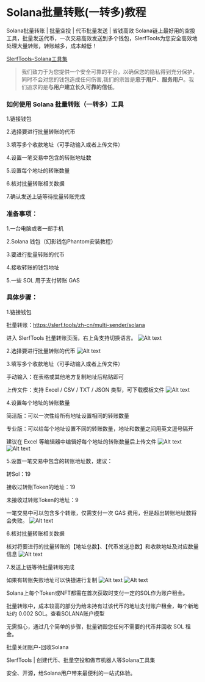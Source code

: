 # Solana批量转账(一转多)教程
Solana批量转账 | 批量空投 | 代币批量发送 | 省钱高效
Solana链上最好用的空投工具，批量发送代币，一次交易高效发送到多个钱包，SlerfTools为您安全高效地处理大量转账，转账越多，成本越低！

[SlerfTools-Solana工具集](https://slerf.tools)

>我们致力于为您提供一个安全可靠的平台，以确保您的隐私得到充分保护，同时不会对您的钱包造成任何伤害,我们的宗旨是**忠于用户**、**服务用户**。我们追求的是**与用户建立长久可靠的信任**。


### 如何使用 Solana 批量转账（一转多）工具
1.链接钱包

2.选择要进行批量转账的代币

3.填写多个收款地址（可手动输入或者上传文件）

4.设置一笔交易中包含的转账地址数

5.设置每个地址的转账数量

6.核对批量转账相关数据

7.确认发送上链等待批量转账完成

### 准备事项：
1.一台电脑或者一部手机

2.Solana 钱包（幻影钱包Phantom安装教程）

3.要进行批量转账的代币

4.接收转账的钱包地址

5.一些 SOL 用于支付转账 GAS

### 具体步骤：
1.链接钱包

批量转账：https://slerf.tools/zh-cn/multi-sender/solana

进入 SlerfTools 批量转账页面，右上角支持切换语言。
![Alt text](./img/batch-transfer(one-to-more)_1.jpg)

2.选择要进行批量转账的代币
![Alt text](./img/batch-transfer(one-to-more)_2.jpg)

3.填写多个收款地址（可手动输入或者上传文件）

手动输入：在表格或其他地方复制地址后粘贴即可

上传文件：支持 Excel / CSV / TXT / JSON 类型，可下载模板文件
![Alt text](./img/batch-transfer(one-to-more)_3.jpg)

4.设置每个地址的转账数量

简洁版：可以一次性给所有地址设置相同的转账数量

专业版：可以给每个地址设置不同的转账数量，地址和数量之间用英文逗号隔开

建议在 Excel 等编辑器中编辑好每个地址的转账数量后上传文件
![Alt text](./img/batch-transfer(one-to-more)_4.jpg)
![Alt text](./img/batch-transfer(one-to-more)_5.jpg)

5.设置一笔交易中包含的转账地址数，建议：

 转Sol：19

 接收过转账Token的地址：19

 未接收过转账Token的地址：9

一笔交易中可以包含多个转账，仅需支付一次 GAS 费用，但是超出转账地址数将会失败。
![Alt text](./img/batch-transfer(one-to-more)_6.jpg)

6.核对批量转账相关数据

核对将要进行的批量转账的【地址总数】、【代币发送总数】和收款地址及对应数量信息
![Alt text](./img/batch-transfer(one-to-more)_7.jpg)

7.发送上链等待批量转账完成

如果有转账失败地址可以快捷进行复制
![Alt text](./img/batch-transfer(one-to-more)_8.jpg)
![Alt text](./img/batch-transfer(one-to-more)_9.jpg)


Solana上每个Token或NFT都需在首次获取时支付一定的SOL作为账户租金。

批量转账中，成本较高的部分为给未持有过该代币的地址支付账户租金，每个新地址约 0.002 SOL。查看SOLANA账户模型

无需担心，通过几个简单的步骤，批量销毁您任何不需要的代币并回收 SOL 租金。

批量关闭账户-回收Solana

SlerfTools | 创建代币、批量空投和做市机器人等Solana工具集

安全、开源，给Solana用户带来最便利的一站式体验。
